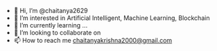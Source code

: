 - 👋 Hi, I’m @chaitanya2629
- 👀 I’m interested in Artificial Intelligent, Machine Learning, Blockchain
- 🌱 I’m currently learning ...
- 💞️ I’m looking to collaborate on 
- 📫 How to reach me chaitanyakrishna2000@gmail.com

<!---
chaitanya2629/chaitanya2629 is a ✨ special ✨ repository because its `README.md` (this file) appears on your GitHub profile.
You can click the Preview link to take a look at your changes.
--->
